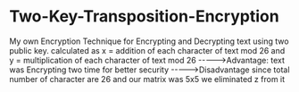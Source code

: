 # Two-Key-Transposition-Encryption
My own Encryption Technique for Encrypting and Decrypting text using two public key.
calculated as x = addition of each character of text mod 26 and
y = multiplication of each character of text mod 26
----->Advantage:
        text was Encrypting two time for better security
----->Disadvantage
since total number of character are 26 and our matrix was 5x5 we eliminated z from it
